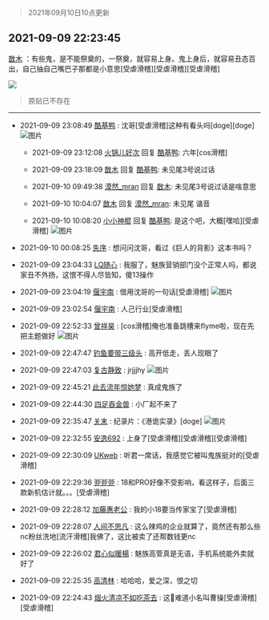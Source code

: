 > 2021年09月10日10点更新
<link rel="stylesheet" href="https://cdn.jsdelivr.net/gh/taotie6/sampleJSON@main/css/photo_show.css">
<meta name="referrer" content="no-referrer" />


 ## 2021-09-09 22:23:45 

 [㪚木](https://www.coolapk.com/feed/29878362?shareKey=ZGRlMDliYTQ4NjI1NjEzYTIwZTI~) ：有些鬼，是不能祭奠的，一祭奠，就容易上身。鬼上身后，就容易丑态百出，自己抽自己嘴巴子那都是小意思[受虐滑稽][受虐滑稽][受虐滑稽] 

<div class="album">
<img class="img-item" src="https://image.coolapk.com/feed/2021/0909/22/1081091_bded8a3a_7420_8521@1080x1960.jpeg" />
</div>

> 原贴已不存在 

 ------- 

- 2021-09-09 23:08:49 [酷基鸭](uid=2602889) : 沈哥[受虐滑稽]这种有看头吗[doge][doge] ![图片](https://image.coolapk.com/feed/2021/0909/23/2602889_75e13179_0126_856@1080x2340.jpeg)

    - 2021-09-09 23:12:08 [火锅儿好次](uid=2242533) 回复 [酷基鸭](uid=2602889): 六年[cos滑稽] 

    - 2021-09-09 23:18:09 [㪚木](uid=1081091) 回复 [酷基鸭](uid=2602889): 未见尾3号说过话 

    - 2021-09-10 09:49:38 [漠然_mran](uid=2019902) 回复 [㪚木](uid=1081091): 未见尾3号说过话是啥意思 

    - 2021-09-10 10:04:07 [㪚木](uid=1081091) 回复 [漠然_mran](uid=2019902): 未见尾  谐音 

    - 2021-09-10 10:08:20 [小小神棍](uid=688970) 回复 [酷基鸭](uid=2602889): 是这个吧，大概[嘿哈][受虐滑稽] ![图片](https://image.coolapk.com/feed/2021/0910/10/688970_0fdf0eaa_9622_6347@1440x2880.jpeg)

- 2021-09-10 00:08:25 [失序](uid=1009107) : 想问问沈哥，看过《巨人的背影》这本书吗？ 

- 2021-09-09 23:04:33 [LQ随心](uid=1002360) : 我服了，魅族营销部门没个正常人吗，都说家丑不外扬，这恨不得人尽皆知，傻13操作 

- 2021-09-09 23:04:19 [偃宇南](uid=2207000) : 借用沈哥的一句话[受虐滑稽] ![图片](https://image.coolapk.com/feed/2021/0909/23/2207000_efb0b6d9_9858_0852@971x413.jpeg)

- 2021-09-09 23:02:54 [偃宇南](uid=2207000) : 人己行业[受虐滑稽] 

- 2021-09-09 22:52:33 [曾祥昊](uid=6695078) : [cos滑稽]俺也准备跳槽来flyme啦，现在先把主题做好 ![图片](https://image.coolapk.com/feed/2021/0909/22/6695078_9355b43f_9152_1902@3325x2494.jpeg)

- 2021-09-09 22:47:47 [钓鱼要带三级头](uid=2964216) : 高开低走，丢人现眼了 

- 2021-09-09 22:47:03 [复古静致](uid=1141938) : jrjjjhy ![图片](https://image.coolapk.com/feed/2021/0909/22/1141938_2aedd567_8821_5767@690x347.jpeg)

- 2021-09-09 22:45:21 [此去流年惊她梦](uid=3006083) : 真成鬼族了 

- 2021-09-09 22:44:30 [四足吞金兽](uid=2416312) : 小厂起不来了 

- 2021-09-09 22:35:47 [关末](uid=1493997) : 纪录片：《港诡实录》[doge] ![图片](https://image.coolapk.com/feed/2021/0909/22/1493997_377b45c1_8146_9172@489x821.jpeg)

- 2021-09-09 22:32:55 [安逸692](uid=1171740) : 上身了[受虐滑稽][受虐滑稽][受虐滑稽] 

- 2021-09-09 22:30:09 [UKweb](uid=3205288) : 听君一席话，我感觉它被叫鬼族挺对的[受虐滑稽] 

- 2021-09-09 22:29:36 [戼戼戼](uid=4044548) : 18和PRO好像不受影响，看这样子，后面三款新机估计就。。。[受虐滑稽] 

- 2021-09-09 22:28:12 [加藤惠老公](uid=1266680) : 我的小18要当传家宝了[受虐滑稽] 

- 2021-09-09 22:28:07 [人间不思凡](uid=2080265) : 这么辣鸡的企业就算了，竟然还有那么些nc粉丝洗地[流汗滑稽]我佛了，这比被卖了还帮数钱更nc 

- 2021-09-09 22:26:02 [君心似暖楊](uid=3303409) : 魅族高管真是无语，手机系统能外卖就好了 

- 2021-09-09 22:25:35 [高清林](uid=8114305) : 哈哈哈，爱之深，恨之切 

- 2021-09-09 22:24:43 [烟火清凉不如吃茶去](uid=4279524) : 这👻难道小名叫曹操[受虐滑稽][受虐滑稽] 


